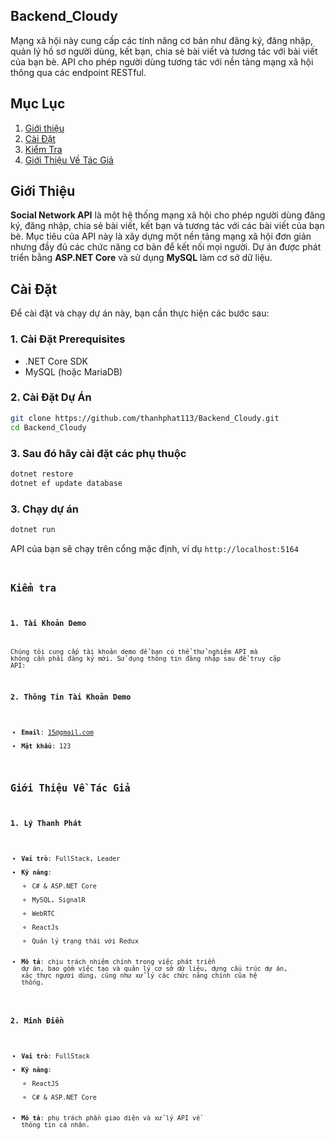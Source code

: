 ## Backend_Cloudy
Mạng xã hội này cung cấp các tính năng cơ bản như đăng ký, đăng nhập, quản lý hồ sơ người dùng, kết bạn, chia sẻ bài viết và tương tác với bài viết của bạn bè. API cho phép người dùng tương tác với nền tảng mạng xã hội thông qua các endpoint RESTful.

## Mục Lục
1. [Giới thiệu](#giới-thiệu)
2. [Cài Đặt](#cài-đặt)
3. [Kiểm Tra](#kiểm-tra)
4. [Giới Thiệu Về Tác Giả](#giới-thiệu-về-tác-giả)

## Giới Thiệu

**Social Network API** là một hệ thống mạng xã hội cho phép người dùng đăng ký, đăng nhập, chia sẻ bài viết, kết bạn và tương tác với các bài viết của bạn bè. Mục tiêu của API này là xây dựng một nền tảng mạng xã hội đơn giản nhưng đầy đủ các chức năng cơ bản để kết nối mọi người. Dự án được phát triển bằng **ASP.NET Core** và sử dụng **MySQL** làm cơ sở dữ liệu.

## Cài Đặt

Để cài đặt và chạy dự án này, bạn cần thực hiện các bước sau:

### 1. Cài Đặt Prerequisites

- .NET Core SDK
- MySQL (hoặc MariaDB)
  
### 2. Cài Đặt Dự Án

```bash
git clone https://github.com/thanhphat113/Backend_Cloudy.git
cd Backend_Cloudy
```

### 3. Sau đó hãy cài đặt các phụ thuộc

```bash
dotnet restore
dotnet ef update database
```

### 3. Chạy dự án

```bash
dotnet run
```
API của bạn sẽ chạy trên cổng mặc định, ví dụ <code>http://localhost:5164<code>

## Kiểm tra
### 1. Tài Khoản Demo

Chúng tôi cung cấp tài khoản demo để bạn có thể thử nghiệm API mà không cần phải đăng ký mới. Sử dụng thông tin đăng nhập sau để truy cập API:

### 2. Thông Tin Tài Khoản Demo

- **Email**: 15@gmail.com
- **Mật khẩu**: 123


## Giới Thiệu Về Tác Giả

### 1. **Lý Thanh Phát**

- **Vai trò**: FullStack, Leader
- **Kỹ năng**: 
  - C# & ASP.NET Core
  - MySQL, SignalR
  - WebRTC
  - ReactJs
  - Quản lý trạng thái với Redux
- **Mô tả**: chịu trách nhiệm chính trong việc phát triển dự án, bao gồm việc tạo và quản lý cơ sở dữ liệu, dựng cấu trúc dự án, xác thực người dùng, cũng như xử lý các chức năng chính của hệ thống.

### 2. **Minh Điền**
- **Vai trò**: FullStack
- **Kỹ năng**:
  - ReactJS
  - C# & ASP.NET Core
- **Mô tả**: phụ trách phần giao diện và xử lý API về thông tin cá nhân.


